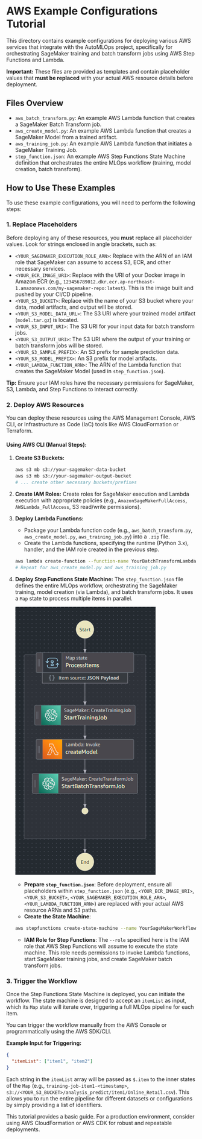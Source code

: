 # AWS Example Configurations Tutorial

This directory contains example configurations for deploying various AWS services that integrate with the AutoMLOps project, specifically for orchestrating SageMaker training and batch transform jobs using AWS Step Functions and Lambda.

**Important:** These files are provided as templates and contain placeholder values that **must be replaced** with your actual AWS resource details before deployment.

## Files Overview

*   `aws_batch_transform.py`: An example AWS Lambda function that creates a SageMaker Batch Transform job.
*   `aws_create_model.py`: An example AWS Lambda function that creates a SageMaker Model from a trained artifact.
*   `aws_training_job.py`: An example AWS Lambda function that initiates a SageMaker Training Job.
*   `step_function.json`: An example AWS Step Functions State Machine definition that orchestrates the entire MLOps workflow (training, model creation, batch transform).

## How to Use These Examples

To use these example configurations, you will need to perform the following steps:

### 1. Replace Placeholders

Before deploying any of these resources, you **must** replace all placeholder values. Look for strings enclosed in angle brackets, such as:

*   `<YOUR_SAGEMAKER_EXECUTION_ROLE_ARN>`: Replace with the ARN of an IAM role that SageMaker can assume to access S3, ECR, and other necessary services.
*   `<YOUR_ECR_IMAGE_URI>`: Replace with the URI of your Docker image in Amazon ECR (e.g., `123456789012.dkr.ecr.ap-northeast-1.amazonaws.com/my-sagemaker-repo:latest`). This is the image built and pushed by your CI/CD pipeline.
*   `<YOUR_S3_BUCKET>`: Replace with the name of your S3 bucket where your data, model artifacts, and output will be stored.
*   `<YOUR_S3_MODEL_DATA_URL>`: The S3 URI where your trained model artifact (`model.tar.gz`) is located.
*   `<YOUR_S3_INPUT_URI>`: The S3 URI for your input data for batch transform jobs.
*   `<YOUR_S3_OUTPUT_URI>`: The S3 URI where the output of your training or batch transform jobs will be stored.
*   `<YOUR_S3_SAMPLE_PREFIX>`: An S3 prefix for sample prediction data.
*   `<YOUR_S3_MODEL_PREFIX>`: An S3 prefix for model artifacts.
*   `<YOUR_LAMBDA_FUNCTION_ARN>`: The ARN of the Lambda function that creates the SageMaker Model (used in `step_function.json`).

**Tip:** Ensure your IAM roles have the necessary permissions for SageMaker, S3, Lambda, and Step Functions to interact correctly.

### 2. Deploy AWS Resources

You can deploy these resources using the AWS Management Console, AWS CLI, or Infrastructure as Code (IaC) tools like AWS CloudFormation or Terraform.

#### Using AWS CLI (Manual Steps):

1.  **Create S3 Buckets:**
    ```bash
    aws s3 mb s3://your-sagemaker-data-bucket
    aws s3 mb s3://your-sagemaker-output-bucket
    # ... create other necessary buckets/prefixes
    ```

2.  **Create IAM Roles:** Create roles for SageMaker execution and Lambda execution with appropriate policies (e.g., `AmazonSageMakerFullAccess`, `AWSLambda_FullAccess`, S3 read/write permissions).

3.  **Deploy Lambda Functions:**
    *   Package your Lambda function code (e.g., `aws_batch_transform.py`, `aws_create_model.py`, `aws_training_job.py`) into a `.zip` file.
    *   Create the Lambda functions, specifying the runtime (Python 3.x), handler, and the IAM role created in the previous step.
    ```bash
    aws lambda create-function --function-name YourBatchTransformLambda --runtime python3.9 --zip-file fileb://your_batch_transform_lambda.zip --handler aws_batch_transform.lambda_handler --role arn:aws:iam::123456789012:role/YourLambdaExecutionRole
    # Repeat for aws_create_model.py and aws_training_job.py
    ```

4.  **Deploy Step Functions State Machine:**
    The `step_function.json` file defines the entire MLOps workflow, orchestrating the SageMaker training, model creation (via Lambda), and batch transform jobs. It uses a `Map` state to process multiple items in parallel.

    ![Your Step Function Diagram Description](images/test-4.png)
    *   **Prepare `step_function.json`**: Before deployment, ensure all placeholders within `step_function.json` (e.g., `<YOUR_ECR_IMAGE_URI>`, `<YOUR_S3_BUCKET>`, `<YOUR_SAGEMAKER_EXECUTION_ROLE_ARN>`, `<YOUR_LAMBDA_FUNCTION_ARN>`) are replaced with your actual AWS resource ARNs and S3 paths.
    *   **Create the State Machine**:
    ```bash
    aws stepfunctions create-state-machine --name YourSageMakerWorkflow --definition file://step_function.json --role arn:aws:iam::123456789012:role/YourStepFunctionsExecutionRole
    ```
    *   **IAM Role for Step Functions**: The `--role` specified here is the IAM role that AWS Step Functions will assume to execute the state machine. This role needs permissions to invoke Lambda functions, start SageMaker training jobs, and create SageMaker batch transform jobs.

### 3. Trigger the Workflow

Once the Step Functions State Machine is deployed, you can initiate the workflow. The state machine is designed to accept an `itemList` as input, which its `Map` state will iterate over, triggering a full MLOps pipeline for each item.

You can trigger the workflow manually from the AWS Console or programmatically using the AWS SDK/CLI.

**Example Input for Triggering:**
```json
{
  "itemList": ["item1", "item2"]
}
```
Each string in the `itemList` array will be passed as `$.item` to the inner states of the `Map` (e.g., `training-job-item1-<timestamp>`, `s3://<YOUR_S3_BUCKET>/analysis_predict/item1/Online_Retail.csv`). This allows you to run the entire pipeline for different datasets or configurations by simply providing a list of identifiers.


This tutorial provides a basic guide. For a production environment, consider using AWS CloudFormation or AWS CDK for robust and repeatable deployments.
